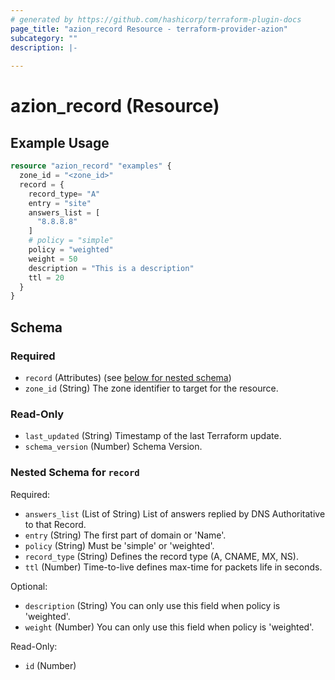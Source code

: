 ```yaml
---
# generated by https://github.com/hashicorp/terraform-plugin-docs
page_title: "azion_record Resource - terraform-provider-azion"
subcategory: ""
description: |-
  
---
```


# azion_record (Resource)



## Example Usage

```terraform
resource "azion_record" "examples" {
  zone_id = "<zone_id>"
  record = {
    record_type= "A"
    entry = "site"
    answers_list = [
      "8.8.8.8"
    ]
    # policy = "simple"
    policy = "weighted"
    weight = 50
    description = "This is a description"
    ttl = 20
  }
}
```

<!-- schema generated by tfplugindocs -->
## Schema

### Required

- `record` (Attributes) (see [below for nested schema](#nestedatt--record))
- `zone_id` (String) The zone identifier to target for the resource.

### Read-Only

- `last_updated` (String) Timestamp of the last Terraform update.
- `schema_version` (Number) Schema Version.

<a id="nestedatt--record"></a>
### Nested Schema for `record`

Required:

- `answers_list` (List of String) List of answers replied by DNS Authoritative to that Record.
- `entry` (String) The first part of domain or 'Name'.
- `policy` (String) Must be 'simple' or 'weighted'.
- `record_type` (String) Defines the record type (A, CNAME, MX, NS).
- `ttl` (Number) Time-to-live defines max-time for packets life in seconds.

Optional:

- `description` (String) You can only use this field when policy is 'weighted'.
- `weight` (Number) You can only use this field when policy is 'weighted'.

Read-Only:

- `id` (Number)


